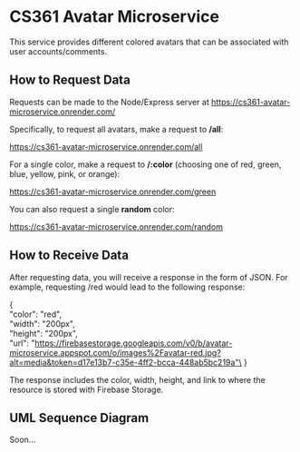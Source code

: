 # CS361 Avatar Microservice

This service provides different colored avatars that can be associated with user accounts/comments.

## How to Request Data

Requests can be made to the Node/Express server at https://cs361-avatar-microservice.onrender.com/

Specifically, to request all avatars, make a request to **/all**:

https://cs361-avatar-microservice.onrender.com/all

For a single color, make a request to **/:color** (choosing one of red, green, blue, yellow, pink, or orange):

https://cs361-avatar-microservice.onrender.com/green

You can also request a single **random** color:

https://cs361-avatar-microservice.onrender.com/random

## How to Receive Data

After requesting data, you will receive a response in the form of JSON. For example, requesting /red would lead to the following response:

{\
  "color": "red",\
  "width": "200px",\
  "height": "200px",\
  "url": "https://firebasestorage.googleapis.com/v0/b/avatar-microservice.appspot.com/o/images%2Favatar-red.jpg?alt=media&token=d17e13b7-c35e-4ff2-bcca-448ab5bc219a"\
}

The response includes the color, width, height, and link to where the resource is stored with Firebase Storage.

## UML Sequence Diagram

Soon...